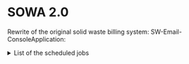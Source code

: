 # SOWA 2.0
Rewrite of the original solid waste billing system: SW-Email-ConsoleApplication:

<details>

<summary>List of the scheduled jobs</summary>

  | Schedule | Title | Details |
  | --- | --- | --- |
  | 7:00 AM Daily | Container Status | **Delivered.trdp**, Generates an exception report <br /> Recipients:  Deanna, Angie, Debbie George, @Jon Miller and Kyle McDonald |
  | 7:00 AM Daily | Work Order | **WorkOrderException.trdp**, Generates an exception report <br /> Recipients: Deanna, Angie, Debbie George, @Jon Miller and Kyle McDonald |
  | 6:50 AM Daily | Weekly Rental | **SW_Weekly_Rental_ConsoleApplication.trdp**, Creates weekly rental billing transaction records |
  | 7:00 PM Daily | Delinquenct Accounts | **SW-Delinquency.trdp**, Customer delinquency letters are created on the 16th of each month. The collections and counselors csv files are distributed from the 13th through the 15th via email <br /> Recipients: @asim-shaikh1, Jon Miller, Kyle McDonald, Deanna, Angie, Lee Sykes and Tabitha Pusch |
  | 6:00 AM <br />1st working day of month | Monthly Billing | * See detailed monthly billing step below |
  | 12:05 AM Daily | IFAS Cash Receipts | Creates text files (Good.txt, Error.txt and SW_Cash_Receipt_Rpt.txt) of payments entered by users. <br /> Recipients: Deanna, Angie, Jonathan Miller and Kyle McDonald. |
  | 12:05 AM Daily | IFAS KanPay Cash Receipts | Creates text files (KPGood.txt, KPError.txt and SW_KanPay_Cash_Receipt_Rpt.txt) of payments posted by customers via KanPay. <br /> Recipients: Deanna, Angie, Jonathan Miller and Kyle McDonald. |
  | Every 5 minutes Daily | KanPay | Obtains KanPay bank transactions and posts them into the system. |
  
  > **Note**
  > All jobs use **Telerik** for generating reports and **SendGrid** for email purpose and run as SSIS package where?

  #### Monthly bills
  1. SW_Billing_Console_Application: Creates monthly billing records for customers.
  2. SW_Bill_Generate_Console_Application: Runs after step 1, generates a batch monthly billing pdf report file (**SW_Bills.trdp**) for Todd to print which KC Presort picks up and mails out to customers. Recipients: Jon, Deanna, Angie, Todd, and Kyle
  3. SW_Bill_Save_Console_Application: Currently runs manually after step 2 on localhost with bacpac from production loaded onto sqlexpress, Generates the bill blob images for online viewing; upon completion, local bacpac is forwarded to Kyle to load the BillBlobs into production.
  4. SW_BillEmailer_ConsoleApplication: Final step emails all customers who are flagged as paperless/paper and paperless, informing them about the availability of online bills. As a result, a text file containing customer email addresses and send status is generated for the purpose of identifying paperless customers from billed customers and resolving any issues or questions regarding any particular customer(s) and them receiving their bills.
  
  
</details>






